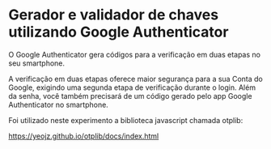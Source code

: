 # Gerador e validador de chaves utilizando Google Authenticator #

O Google Authenticator gera códigos para a verificação em duas etapas no seu smartphone.

A verificação em duas etapas oferece maior segurança para a sua Conta do Google, exigindo uma segunda etapa de verificação durante o login. Além da senha, você também precisará de um código gerado pelo app Google Authenticator no smartphone.

Foi utilizado neste experimento a biblioteca javascript chamada otplib:

  https://yeojz.github.io/otplib/docs/index.html
